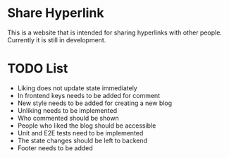 # Share Hyperlink

This is a website that is intended for sharing hyperlinks with other people. Currently it is still in development.

# TODO List

- Liking does not update state immediately
- In frontend keys needs to be added for comment
- New style needs to be added for creating a new blog
- Unliking needs to be implemented
- Who commented should be shown
- People who liked the blog should be accessible
- Unit and E2E tests need to be implemented
- The state changes should be left to backend
- Footer needs to be added